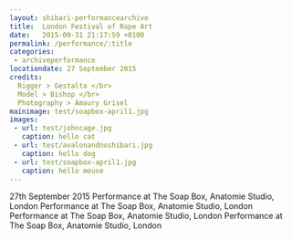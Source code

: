 ```yaml
---
layout: shibari-performancearchive
title:  London Festival of Rope Art
date:   2015-09-31 21:17:59 +0100
permalink: /performance/:title
categories:
 - archiveperformance
locationdate: 27 September 2015
credits:
  Rigger > Gestalta </br>
  Model > Bishop </br>
  Photography > Amaury Grisel
mainimage: test/soapbox-april1.jpg
images:
 - url: test/johncage.jpg
   caption: hello cat
 - url: test/avalonandnoshibari.jpg
   caption: hello dog
 - url: test/soapbox-april1.jpg
   caption: hello mouse
---
```



27th September 2015
Performance at The Soap Box, Anatomie Studio, London Performance at The Soap Box, Anatomie Studio, London Performance at The Soap Box, Anatomie Studio, London Performance at The Soap Box, Anatomie Studio, London
